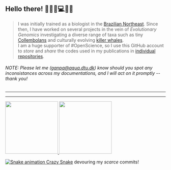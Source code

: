 
## Hello there!                                                                                                                                                        👨‍🔬🧬💻🧠🔭


> I was initially trained as a biologist in the [Brazilian Northeast](https://en.wikipedia.org/wiki/Northeast_Region,_Brazil). Since then, I have worked on several projects in the vein of _Evolutionary Genomics_ investigating a diverse range of taxa such as tiny [Collembolans](https://onlinelibrary.wiley.com/doi/abs/10.1111/zsc.12377) and culturally evolving [killer whales](https://onlinelibrary.wiley.com/doi/abs/10.1111/mec.15099).  
> I am a huge supporter of #OpenScience, so I use this GitHub account to _store_ and _share_ the codes used in my publications in [individual repositories](https://github.com/layka-pacheco?tab=repositories).  

###### NOTE: Please let me (ganpa@aqua.dtu.dk) know should you spot any inconsistances across my documentations, and I will act on it promptly -- thank you!
***
***

 <div>
  <a href="https://github.com/layka-pacheco">
  <img height="165em" src="https://github-readme-stats.vercel.app/api?username=layka-pacheco&show_icons=true&theme=solarized-light&include_all_commits=true&count_private=true"/>
  <img height="165em" src="https://github-readme-stats.vercel.app/api/top-langs/?username=layka-pacheco&layout=compact&langs_count=7&theme=solarized-light"/>
</div>


![Snake animation](https://github.com/layka-pacheco/layka-pacheco/blob/output/github-contribution-grid-snake.svg)
[Crazy Snake](https://github.com/Platane/snk) devouring my _scarce_ commits!
